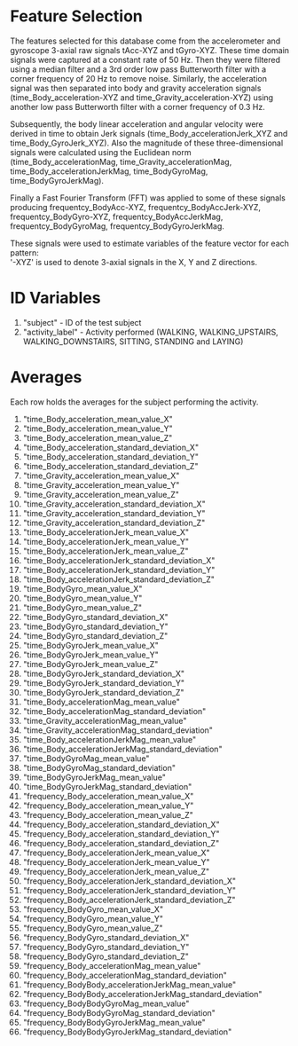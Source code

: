 # Feature Selection 

The features selected for this database come from the accelerometer and gyroscope 3-axial raw signals tAcc-XYZ and tGyro-XYZ. These time domain signals were captured at a constant rate of 50 Hz. Then they were filtered using a median filter and a 3rd order low pass Butterworth filter with a corner frequency of 20 Hz to remove noise. Similarly, the acceleration signal was then separated into body and gravity acceleration signals (time_Body_acceleration-XYZ and time_Gravity_acceleration-XYZ) using another low pass Butterworth filter with a corner frequency of 0.3 Hz. 

Subsequently, the body linear acceleration and angular velocity were derived in time to obtain Jerk signals (time_Body_accelerationJerk_XYZ and time_Body_GyroJerk_XYZ). Also the magnitude of these three-dimensional signals were calculated using the Euclidean norm (time_Body_accelerationMag, time_Gravity_accelerationMag, time_Body_accelerationJerkMag, time_BodyGyroMag, time_BodyGyroJerkMag). 

Finally a Fast Fourier Transform (FFT) was applied to some of these signals producing frequentcy_BodyAcc-XYZ, frequentcy_BodyAccJerk-XYZ, frequentcy_BodyGyro-XYZ, frequentcy_BodyAccJerkMag, frequentcy_BodyGyroMag, frequentcy_BodyGyroJerkMag.

These signals were used to estimate variables of the feature vector for each pattern:  
'-XYZ' is used to denote 3-axial signals in the X, Y and Z directions.


# ID Variables

 1. "subject" - ID of the test subject
 1. "activity_label" - Activity performed (WALKING, WALKING_UPSTAIRS, WALKING_DOWNSTAIRS, SITTING, STANDING and LAYING)

# Averages
 Each row holds the averages for the subject performing the activity.

 1. "time_Body_acceleration_mean_value_X" 
 1. "time_Body_acceleration_mean_value_Y" 
 1. "time_Body_acceleration_mean_value_Z" 
 1. "time_Body_acceleration_standard_deviation_X" 
 1. "time_Body_acceleration_standard_deviation_Y" 
 1. "time_Body_acceleration_standard_deviation_Z" 
 1. "time_Gravity_acceleration_mean_value_X" 
 1. "time_Gravity_acceleration_mean_value_Y" 
 1. "time_Gravity_acceleration_mean_value_Z" 
 1. "time_Gravity_acceleration_standard_deviation_X" 
 1. "time_Gravity_acceleration_standard_deviation_Y" 
 1. "time_Gravity_acceleration_standard_deviation_Z" 
 1. "time_Body_accelerationJerk_mean_value_X" 
 1. "time_Body_accelerationJerk_mean_value_Y" 
 1. "time_Body_accelerationJerk_mean_value_Z" 
 1. "time_Body_accelerationJerk_standard_deviation_X" 
 1. "time_Body_accelerationJerk_standard_deviation_Y" 
 1. "time_Body_accelerationJerk_standard_deviation_Z" 
 1. "time_BodyGyro_mean_value_X" 
 1. "time_BodyGyro_mean_value_Y" 
 1. "time_BodyGyro_mean_value_Z" 
 1. "time_BodyGyro_standard_deviation_X" 
 1. "time_BodyGyro_standard_deviation_Y" 
 1. "time_BodyGyro_standard_deviation_Z" 
 1. "time_BodyGyroJerk_mean_value_X" 
 1. "time_BodyGyroJerk_mean_value_Y" 
 1. "time_BodyGyroJerk_mean_value_Z" 
 1. "time_BodyGyroJerk_standard_deviation_X" 
 1. "time_BodyGyroJerk_standard_deviation_Y" 
 1. "time_BodyGyroJerk_standard_deviation_Z" 
 1. "time_Body_accelerationMag_mean_value" 
 1. "time_Body_accelerationMag_standard_deviation" 
 1. "time_Gravity_accelerationMag_mean_value" 
 1. "time_Gravity_accelerationMag_standard_deviation" 
 1. "time_Body_accelerationJerkMag_mean_value" 
 1. "time_Body_accelerationJerkMag_standard_deviation" 
 1. "time_BodyGyroMag_mean_value" 
 1. "time_BodyGyroMag_standard_deviation" 
 1. "time_BodyGyroJerkMag_mean_value" 
 1. "time_BodyGyroJerkMag_standard_deviation" 
 1. "frequency_Body_acceleration_mean_value_X" 
 1. "frequency_Body_acceleration_mean_value_Y" 
 1. "frequency_Body_acceleration_mean_value_Z" 
 1. "frequency_Body_acceleration_standard_deviation_X" 
 1. "frequency_Body_acceleration_standard_deviation_Y" 
 1. "frequency_Body_acceleration_standard_deviation_Z" 
 1. "frequency_Body_accelerationJerk_mean_value_X" 
 1. "frequency_Body_accelerationJerk_mean_value_Y" 
 1. "frequency_Body_accelerationJerk_mean_value_Z" 
 1. "frequency_Body_accelerationJerk_standard_deviation_X" 
 1. "frequency_Body_accelerationJerk_standard_deviation_Y" 
 1. "frequency_Body_accelerationJerk_standard_deviation_Z" 
 1. "frequency_BodyGyro_mean_value_X" 
 1. "frequency_BodyGyro_mean_value_Y" 
 1. "frequency_BodyGyro_mean_value_Z" 
 1. "frequency_BodyGyro_standard_deviation_X" 
 1. "frequency_BodyGyro_standard_deviation_Y" 
 1. "frequency_BodyGyro_standard_deviation_Z" 
 1. "frequency_Body_accelerationMag_mean_value" 
 1. "frequency_Body_accelerationMag_standard_deviation" 
 1. "frequency_BodyBody_accelerationJerkMag_mean_value" 
 1. "frequency_BodyBody_accelerationJerkMag_standard_deviation" 
 1. "frequency_BodyBodyGyroMag_mean_value" 
 1. "frequency_BodyBodyGyroMag_standard_deviation" 
 1. "frequency_BodyBodyGyroJerkMag_mean_value" 
 1. "frequency_BodyBodyGyroJerkMag_standard_deviation"